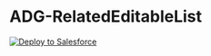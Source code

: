 # ADG-RelatedEditableList
<a href="https://githubsfdeploy.herokuapp.com?owner=Aodigy&repo=uatlogobject">
  <img alt="Deploy to Salesforce"
       src="https://raw.githubusercontent.com/afawcett/githubsfdeploy/master/deploy.png">
</a>
